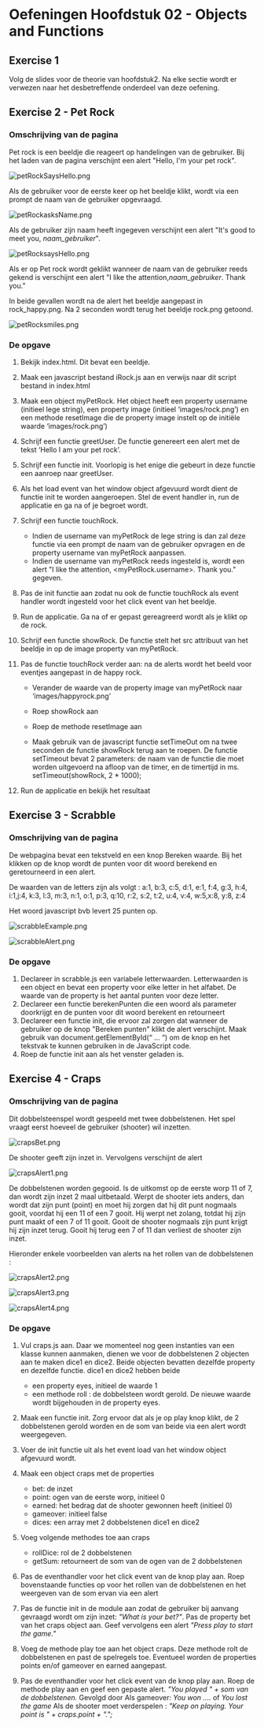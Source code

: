 # Oefeningen Hoofdstuk 02 - Objects and Functions

## Exercise 1
Volg de slides voor de theorie van hoofdstuk2. Na elke sectie wordt er verwezen naar het desbetreffende onderdeel van deze oefening.

## Exercise 2 - Pet Rock
### Omschrijving van de pagina
Pet rock is een beeldje die reageert op handelingen van de gebruiker. 
Bij het laden van de pagina verschijnt een alert "Hello, I'm your pet rock". 

![petRockSaysHello.png](/docs/images/petRock_index.png "pet rock says hello")

Als de gebruiker voor de eerste keer op het beeldje klikt, wordt via een prompt de naam van de gebruiker opgevraagd.

![petRockasksName.png](/docs/images/petRock_askName.png "pet rock asks yours name")

Als de gebruiker zijn naam heeft ingegeven verschijnt een alert "It's good to meet you, *naam_gebruiker*".

![petRocksaysHello.png](/docs/images/petRock_niceToMeet.png "pet rock says nice to meet")

Als er op Pet rock wordt geklikt wanneer de naam van de gebruiker reeds gekend is verschijnt een alert "I like the attention,*naam_gebruiker*. Thank you."

In beide gevallen wordt na de alert het beeldje aangepast in rock_happy.png. Na 2 seconden wordt terug het beeldje rock.png getoond. 

![petRocksmiles.png](/docs/images/petRock_smile.png "pet rock smiles")

### De opgave
1. Bekijk index.html. Dit bevat een beeldje.
2. Maak een javascript bestand iRock.js aan en verwijs naar dit script bestand in index.html
3. Maak een object myPetRock. Het object heeft een property username (initieel lege string), een property image (initieel ‘images/rock.png’) en een methode resetImage die de property image instelt op de initiële waarde ‘images/rock.png’)

4. Schrijf een functie greetUser. De functie genereert een alert met de tekst ‘Hello I am your pet rock’.

5. Schrijf een functie init. Voorlopig is het enige die gebeurt in deze functie een aanroep naar greetUser.

6. Als het load event van het window object afgevuurd wordt dient de functie init te worden aangeroepen. Stel de event handler in, run de applicatie en ga na of je begroet wordt.

7.	Schrijf een functie touchRock. 

     * Indien de username van myPetRock de lege string is dan zal deze functie via een prompt de naam van de gebruiker opvragen en de property username van myPetRock aanpassen. 
     * Indien de username van myPetRock reeds ingesteld is, wordt een alert "I like the attention, <myPetRock.username>. Thank you." gegeven. 

8.	Pas de init functie aan zodat nu ook de functie touchRock als event handler wordt ingesteld voor het click event van het beeldje.

9.	Run de applicatie. Ga na of er gepast gereagreerd wordt als je klikt op de rock.

10.	Schrijf een functie showRock. De functie stelt het src attribuut van het beeldje in op de image property van myPetRock.

11.	Pas de functie touchRock verder aan: na de alerts wordt het beeld voor eventjes aangepast in de happy rock.

    * Verander de waarde van de property image van myPetRock naar ‘images/happyrock.png’

    * Roep showRock aan

    * Roep de methode resetImage aan

    * Maak gebruik van de javascript functie setTimeOut om na twee seconden de functie showRock terug aan te roepen. De functie setTimeout bevat 2 parameters: de naam van de functie die moet worden uitgevoerd na afloop van de timer, en de timertijd in ms. setTimeout(showRock, 2 * 1000);

12.	Run de applicatie en bekijk het resultaat

## Exercise 3 - Scrabble
### Omschrijving van de pagina
De webpagina bevat een tekstveld en een knop Bereken waarde. Bij het klikken op de knop wordt de punten voor dit  woord berekend en geretourneerd in een alert. 

De waarden van de letters zijn als volgt :
a:1, b:3, c:5, d:1, e:1, f:4, g:3, h:4, i:1,j:4, k:3, l:3, m:3, n:1, o:1, p:3, q:10, r:2, s:2, t:2, u:4, v:4, w:5,x:8, y:8, z:4

Het woord javascript bvb levert 25 punten op.

![scrabbleExample.png](/docs/images/scrabble_vbJavascript.png "Voorbeeld Javascript")

![scrabbleAlert.png](/docs/images/scrabble_alertJavascript.png "Alert Javascript")

### De opgave
1. Declareer in scrabble.js een variabele letterwaarden. Letterwaarden is een object  en bevat een property voor elke letter in het alfabet. De waarde van de property is het aantal punten voor deze letter.
2. Declareer een functie berekenPunten die een woord als parameter doorkrijgt en de punten voor dit woord berekent en retourneert
3. Declareer een functie init, die ervoor zal zorgen dat wanneer de gebruiker op de knop "Bereken punten" klikt de alert verschijnt. Maak gebruik van document.getElementById(“ … “) om de knop en het tekstvak te kunnen gebruiken in de JavaScript code.  
4. Roep de functie init aan als het venster geladen is.


## Exercise 4 - Craps
### Omschrijving van de pagina
Dit  dobbelsteenspel wordt gespeeld met twee dobbelstenen. Het spel vraagt eerst hoeveel de gebruiker (shooter) wil inzetten. 

![crapsBet.png](/docs/images/craps_askBet.png "Ask bet")

De shooter geeft zijn inzet in. Vervolgens verschijnt de alert

![crapsAlert1.png](/docs/images/craps_alert1.png "Alert 1")

De dobbelstenen worden gegooid. Is de uitkomst op de eerste worp 11 of 7, dan wordt zijn inzet 2 maal uitbetaald. Werpt de shooter iets anders,  dan wordt dat zijn punt (point) en moet hij zorgen dat hij dit punt nogmaals gooit, voordat hij een 11 of een 7 gooit. Hij werpt net zolang, totdat hij zijn punt maakt of een 7 of 11 gooit. Gooit de shooter  nogmaals zijn punt krijgt hij zijn inzet terug. Gooit hij terug een 7 of 11 dan verliest de shooter zijn inzet. 

Hieronder enkele voorbeelden van alerts na het rollen van de dobbelstenen :

![crapsAlert2.png](/docs/images/craps_alert2.png "Alert 2")

![crapsAlert3.png](/docs/images/craps_alert3.png "Alert 3")

![crapsAlert4.png](/docs/images/craps_alert4.png "Alert 4")

### De opgave
1. Vul craps.js aan. Daar we momenteel nog geen instanties van een klasse kunnen aanmaken, dienen we voor de dobbelstenen 2 objecten aan te maken dice1 en dice2. Beide objecten bevatten dezelfde property en dezelfde functie. dice1 en dice2 hebben beide
    - een property eyes, initieel de waarde 1
    - een methode roll : de dobbelsteen wordt gerold. De nieuwe waarde wordt bijgehouden in de property eyes.
    
2.	Maak een  functie init. Zorg ervoor dat als je op play knop klikt, de 2 dobbelstenen gerold worden en de som van beide via een alert wordt weergegeven. 

3.	Voer de init functie uit als het event load van het window object afgevuurd wordt.

4.	Maak een object craps met de properties
    - bet: de inzet
    - point: ogen van de eerste worp, initieel 0
    - earned: het bedrag dat de shooter gewonnen heeft (initieel 0)
    - gameover: initieel false
    - dices: een array met 2 dobbelstenen dice1 en dice2


5.	Voeg volgende methodes toe aan craps 
    - rollDice: rol de 2 dobbelstenen
    - getSum: retourneert de som van de ogen van de 2 dobbelstenen

6.	Pas de eventhandler voor het click event van de knop play aan. Roep bovenstaande functies op voor het rollen van de dobbelstenen en het weergeven van de som ervan via een alert

7.	Pas de functie init in de module aan zodat de gebruiker bij aanvang gevraagd wordt om zijn inzet: *"What is your bet?"*. Pas de property bet van het craps object aan. Geef vervolgens een alert *"Press play to start the game."*

8.	Voeg de methode play toe aan het object craps. Deze methode rolt de dobbelstenen en past de spelregels toe. Eventueel worden de properties points en/of  gameover en earned aangepast.

9.	Pas de eventhandler voor het click event van de knop play aan. Roep de methode play aan en geef een gepaste alert.
	*"You played " + som van de dobbelstenen.*
Gevolgd door
    Als gameover: *You won ....* of *You lost the game*
    Als de shooter moet verderspelen : *"Keep on playing. Your point is " + craps.point + ".";*


